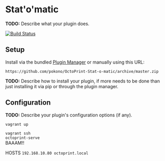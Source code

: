 # Stat'o'matic

**TODO:** Describe what your plugin does.

[![Build Status](https://badge.buildkite.com/cb272b15c54e152682f65c8541cc00496361a74793dd8587b2.svg)](https://buildkite.com/pokono/statomatic-tests)

## Setup

Install via the bundled [Plugin Manager](https://github.com/foosel/OctoPrint/wiki/Plugin:-Plugin-Manager)
or manually using this URL:

    https://github.com/pokono/OctoPrint-Stat-o-matic/archive/master.zip

**TODO:** Describe how to install your plugin, if more needs to be done than just installing it via pip or through
the plugin manager.

## Configuration

**TODO:** Describe your plugin's configuration options (if any).



`vagrant up`

`vagrant ssh`  
`octoprint-serve`  
BAAAM!!

HOSTS
`192.168.10.80 octoprint.local`
